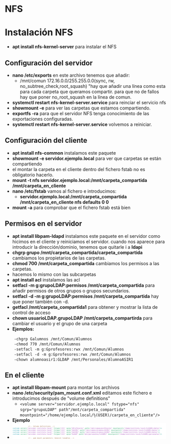 # NFS
# Instalación NFS
- **apt install nfs-kernel-server** para instalar el NFS

## Configuración del servidor
- **nano /etc/exports** en este archivo tenemos que añadir:
  - /mnt/comun 172.16.0.0/255.255.0.0(sync, rw, no_subtree_check,root_squash) "hay que añadir una línea como esta para cada carpeta que queramos compartir. para que no de fallos hay que poner no_root_squash en la línea de comun.
- **systemctl restart nfs-kernel-server.service** para reinciar el servicio nfs
- **showmount -e** para ver las carpetas que estamos compartiendo.
- **exportfs -ra** para que el servidor NFS tenga conocimiento de las exportaciones configuradas.
- **systemctl restart nfs-kernel-server.service** volvemos a reiniciar.

## Configuración del cliente
- **apt install nfs-common** instalamos este paquete
- **showmount -e servidor.ejemplo.local** para ver que carpetas se están compartiendo
- el montar la carpeta en el cliente dentro del fichero fstab no es obligatorio hacerlo.
- **mount -t nfs servidor.ejemplo.local:/mnt/carpeta_compartida /mnt/carpeta_en_cliente**
- **nano /etc/fstab** vamos al fichero e introducimos:
  - **servidor.ejemplo.local:/mnt/carpeta_compartida /mnt/carpeta_en_cliente nfs defaults 0 0**
- **mount -a** para comprobar que el fichero fstab está bien


## Permisos en el servidor
- **apt install libpam-ldapd** instalamos este paquete en el servidor como hicimos en el cliente y reiniciamos el servidor. cuando nos aparece para introducir la dirección/dominio, tenemos que quitarle i a **ldapi**
- **chgrp grupo /mnt/carpeta_compartida/carpeta_compartida** cambiamos los propietarios de las carpetas.
- **chmod 700 /mnt/carpeta_compartida** cambiamos los permisos a las carpetas.
- hacemos lo mismo con las subcarpetas
- **apt install acl** instalamos las acl
- **setfacl -m g:grupoLDAP:permisos /mnt/carpeta_compartida** para añadir permisos de otros grupos o grupos secundarios.
- **setfacl -d -m g:grupoLDAP:permisos /mnt/carpeta_compartida** hay que poner también con -d.
- **getfacl /mnt/carpeta_compartida1** para obtener y mostrar la lista de control de acceso
- **chown usuarioLDAP.grupoLDAP /mnt/carpeta_compartirda** para cambiar el usuario y el grupo de una carpeta
- **Ejemplos:**
```
    -chgrp Galumnos /mnt/Comun/Alumnos
    -chmod 770 /mnt/Comun/Alumnos
    -setfacl -m g:Gprofesores:rwx /mnt/Comun/Alumnos
    -setfacl -d -m g:Gprofesores:rwx /mnt/Comun/Alumnos
    -chown alumnoasir1:GLDAP /mnt/Personales/AlumnoASIR1
```

## En el cliente
- **apt install libpam-mount** para montar los archivos
- **nano /etc/security/pam_mount.conf.xml** editamos este fichero e introducimos después de "volume definitions"
  - ```<volume server="servidor.ejemplo.local" fstype="nfs" sgrp="grupoLDAP" path"/mnt/carpeta_compartida" mountpoint="/home/ejemplo.local/½(USER)/carpeta_en_cliente"/>```
- **Ejemplo**
- ![pam_mount_2](/img/pam_mount_2.png)
